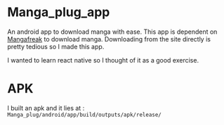 # Manga_plug_app
An android app to download manga with ease. This app is dependent on [Mangafreak](https://w11.mangafreak.net) to download manga. Downloading from the site directly is pretty tedious so I made this app.

I wanted to learn react native so I thought of it as a good exercise.

# APK
I built an apk  and it lies at :  ```Manga_plug/android/app/build/outputs/apk/release/```


